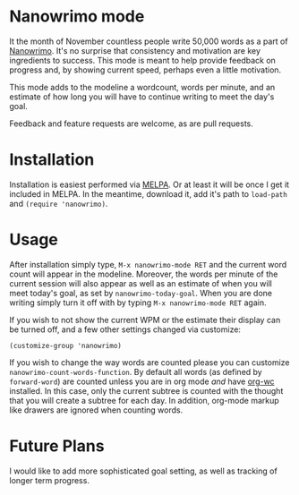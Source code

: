 Nanowrimo mode
==============

It the month of November countless people write 50,000 words as a part
of [Nanowrimo](http://www.nanowrimo.org).  It's no surprise that
consistency and motivation are key ingredients to success.  This mode
is meant to help provide feedback on progress and, by showing current
speed, perhaps even a little motivation.

This mode adds to the modeline a wordcount, words per minute, and an
estimate of how long you will have to continue writing to meet the
day's goal.

Feedback and feature requests are welcome, as are pull requests.

Installation
============

Installation is easiest performed via
[MELPA](http://melpa.milkbox.net).  Or at least it will be once I get
it included in MELPA.  In the meantime, download it, add it's path to
`load-path` and `(require 'nanowrimo)`.

Usage
=====

After installation simply type, `M-x nanowrimo-mode RET` and the
current word count will appear in the modeline.  Moreover, the words
per minute of the current session will also appear as well as an
estimate of when you will meet today's goal, as set by
`nanowrimo-today-goal`.  When you are done writing simply turn it off
with by typing `M-x nanowrimo-mode RET` again.

If you wish to not show the current WPM or the estimate their display
can be turned off, and a few other settings changed via customize:

    (customize-group 'nanowrimo)

If you wish to change the way words are counted please you can
customize `nanowrimo-count-words-function`.  By default all words (as
defined by `forward-word`) are counted unless you are in org mode
*and* have [org-wc](https://github.com/dato/org-wc) installed.  In
this case, only the current subtree is counted with the thought that
you will create a subtree for each day.  In addition, org-mode markup
like drawers are ignored when counting words.


Future Plans
============

I would like to add more sophisticated goal setting, as well as
tracking of longer term progress.
